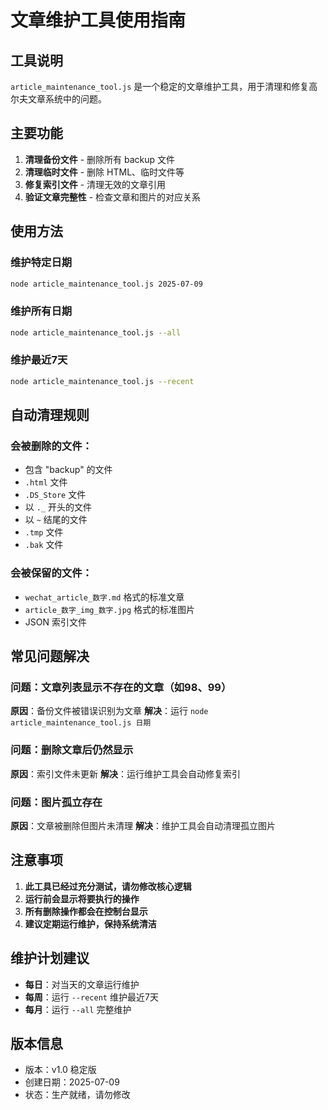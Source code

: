 # 文章维护工具使用指南

## 工具说明
`article_maintenance_tool.js` 是一个稳定的文章维护工具，用于清理和修复高尔夫文章系统中的问题。

## 主要功能

1. **清理备份文件** - 删除所有 backup 文件
2. **清理临时文件** - 删除 HTML、临时文件等
3. **修复索引文件** - 清理无效的文章引用
4. **验证文章完整性** - 检查文章和图片的对应关系

## 使用方法

### 维护特定日期
```bash
node article_maintenance_tool.js 2025-07-09
```

### 维护所有日期
```bash
node article_maintenance_tool.js --all
```

### 维护最近7天
```bash
node article_maintenance_tool.js --recent
```

## 自动清理规则

### 会被删除的文件：
- 包含 "backup" 的文件
- `.html` 文件
- `.DS_Store` 文件
- 以 `._` 开头的文件
- 以 `~` 结尾的文件
- `.tmp` 文件
- `.bak` 文件

### 会被保留的文件：
- `wechat_article_数字.md` 格式的标准文章
- `article_数字_img_数字.jpg` 格式的标准图片
- JSON 索引文件

## 常见问题解决

### 问题：文章列表显示不存在的文章（如98、99）
**原因**：备份文件被错误识别为文章
**解决**：运行 `node article_maintenance_tool.js 日期`

### 问题：删除文章后仍然显示
**原因**：索引文件未更新
**解决**：运行维护工具会自动修复索引

### 问题：图片孤立存在
**原因**：文章被删除但图片未清理
**解决**：维护工具会自动清理孤立图片

## 注意事项

1. **此工具已经过充分测试，请勿修改核心逻辑**
2. **运行前会显示将要执行的操作**
3. **所有删除操作都会在控制台显示**
4. **建议定期运行维护，保持系统清洁**

## 维护计划建议

- **每日**：对当天的文章运行维护
- **每周**：运行 `--recent` 维护最近7天
- **每月**：运行 `--all` 完整维护

## 版本信息
- 版本：v1.0 稳定版
- 创建日期：2025-07-09
- 状态：生产就绪，请勿修改